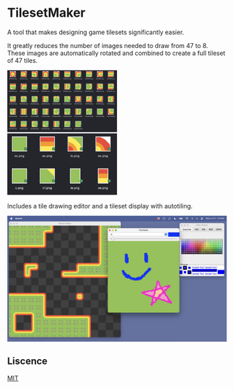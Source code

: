 # TilesetMaker
A tool that makes designing game tilesets significantly easier. <br/>

It greatly reduces the number of images needed to draw from 47 to 8. These images are automatically rotated and combined to create a full tileset of 47 tiles. <br/>

<p float="left">
  <img src="/resources/47tiles.png"     alt="full tileset consisting of 47 tiles"      style="width: 50%; height: 50%">
  <img src="/resources/8tiles.png"      alt="reduced tileset consisting of 8 images"   style="width: 50%; height: 50%">
</p>

Includes a tile drawing editor and a tileset display with autotiling.

<img src="/resources/screenshot.png"  alt="screenshot">

## Liscence
[MIT](https://choosealicense.com/licenses/mit/)
